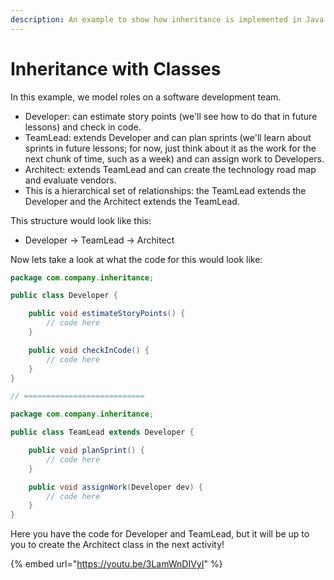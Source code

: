 ```yaml
---
description: An example to show how inheritance is implemented in Java classes.
---
```


# Inheritance with Classes

In this example, we model roles on a software development team.

* Developer: can estimate story points \(we'll see how to do that in future lessons\) and check in code.
* TeamLead: extends Developer and can plan sprints \(we'll learn about sprints in future lessons; for now, just think about it as the work for the next chunk of time, such as a week\) and can assign work to Developers.
* Architect: extends TeamLead and can create the technology road map and evaluate vendors.
* This is a hierarchical set of relationships: the TeamLead extends the Developer and the Architect extends the TeamLead.

This structure would look like this:

* Developer -&gt; TeamLead -&gt; Architect

Now lets take a look at what the code for this would look like:

```java
package com.company.inheritance;

public class Developer {

    public void estimateStoryPoints() {
        // code here
    }

    public void checkInCode() {
        // code here
    }
}

// ===========================

package com.company.inheritance;

public class TeamLead extends Developer {

    public void planSprint() {
        // code here
    }

    public void assignWork(Developer dev) {
        // code here
    }
}
```

Here you have the code for Developer and TeamLead, but it will be up to you to create the Architect class in the next activity!

{% embed url="https://youtu.be/3LamWnDIVyI" %}



